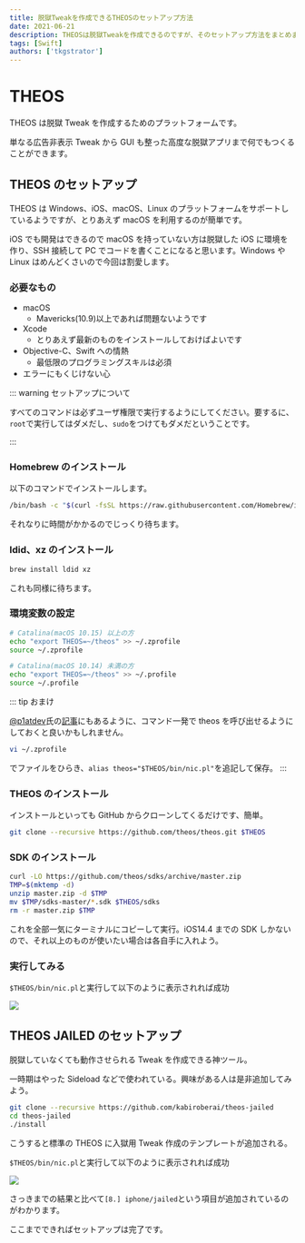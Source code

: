 ```yaml
---
title: 脱獄Tweakを作成できるTHEOSのセットアップ方法
date: 2021-06-21
description: THEOSは脱獄Tweakを作成できるのですが、そのセットアップ方法をまとめました
tags: [Swift]
authors: ['tkgstrator']
---
```


# THEOS

THEOS は脱獄 Tweak を作成するためのプラットフォームです。

単なる広告非表示 Tweak から GUI も整った高度な脱獄アプリまで何でもつくることができます。

## THEOS のセットアップ

THEOS は Windows、iOS、macOS、Linux のプラットフォームをサポートしているようですが、とりあえず macOS を利用するのが簡単です。

iOS でも開発はできるので macOS を持っていない方は脱獄した iOS に環境を作り、SSH 接続して PC でコードを書くことになると思います。Windows や Linux はめんどくさいので今回は割愛します。

### 必要なもの

- macOS
  - Mavericks(10.9)以上であれば問題ないようです
- Xcode
  - とりあえず最新のものをインストールしておけばよいです
- Objective-C、Swift への情熱
  - 最低限のプログラミングスキルは必須
- エラーにもくじけない心

::: warning セットアップについて

すべてのコマンドは必ずユーザ権限で実行するようにしてください。要するに、`root`で実行してはダメだし、`sudo`をつけてもダメだということです。

:::

### Homebrew のインストール

以下のコマンドでインストールします。

```zsh
/bin/bash -c "$(curl -fsSL https://raw.githubusercontent.com/Homebrew/install/HEAD/install.sh)"
```

それなりに時間がかかるのでじっくり待ちます。

### ldid、xz のインストール

```zsh
brew install ldid xz
```

これも同様に待ちます。

### 環境変数の設定

```zsh
# Catalina(macOS 10.15) 以上の方
echo "export THEOS=~/theos" >> ~/.zprofile
source ~/.zprofile
```

```zsh
# Catalina(macOS 10.14) 未満の方
echo "export THEOS=~/theos" >> ~/.profile
source ~/.profile
```

::: tip おまけ

[@p1atdev](https://twitter.com/p1atdev)氏の[記事](https://zenn.dev/platina/articles/cc2dcfa20711e2)にもあるように、コマンド一発で theos を呼び出せるようにしておくと良いかもしれません。

```zsh
vi ~/.zprofile
```

でファイルをひらき、`alias theos="$THEOS/bin/nic.pl"`を追記して保存。
:::

### THEOS のインストール

インストールといっても GitHub からクローンしてくるだけです、簡単。

```zsh
git clone --recursive https://github.com/theos/theos.git $THEOS
```

### SDK のインストール

```zsh
curl -LO https://github.com/theos/sdks/archive/master.zip
TMP=$(mktemp -d)
unzip master.zip -d $TMP
mv $TMP/sdks-master/*.sdk $THEOS/sdks
rm -r master.zip $TMP
```

これを全部一気にターミナルにコピーして実行。iOS14.4 までの SDK しかないので、それ以上のものが使いたい場合は各自手に入れよう。

### 実行してみる

`$THEOS/bin/nic.pl`と実行して以下のように表示されれば成功

![](https://pbs.twimg.com/media/E4VdYyqVgAY6fgM?format=png)

## THEOS JAILED のセットアップ

脱獄していなくても動作させられる Tweak を作成できる神ツール。

一時期はやった Sideload などで使われている。興味がある人は是非追加してみよう。

```zsh
git clone --recursive https://github.com/kabiroberai/theos-jailed
cd theos-jailed
./install
```

こうすると標準の THEOS に入獄用 Tweak 作成のテンプレートが追加される。

`$THEOS/bin/nic.pl`と実行して以下のように表示されれば成功

![](https://pbs.twimg.com/media/E4Vh6K_UUAAH3Kg?format=png)

さっきまでの結果と比べて`[8.] iphone/jailed`という項目が追加されているのがわかります。

ここまでできればセットアップは完了です。
